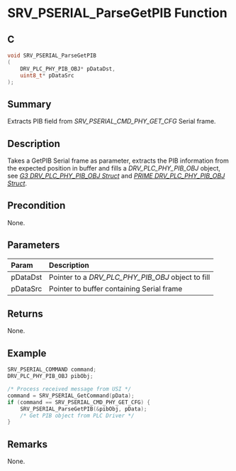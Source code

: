 # SRV_PSERIAL_ParseGetPIB Function

## C

```c
void SRV_PSERIAL_ParseGetPIB
(
    DRV_PLC_PHY_PIB_OBJ* pDataDst,
    uint8_t* pDataSrc
);
```

## Summary

Extracts PIB field from *SRV_PSERIAL_CMD_PHY_GET_CFG* Serial frame.

## Description

Takes a GetPIB Serial frame as parameter, extracts the PIB information from the expected position in buffer and fills a *DRV_PLC_PHY_PIB_OBJ* object, see [*G3 DRV_PLC_PHY_PIB_OBJ  Struct*](GUID-3BCCA565-F529-442A-BE9B-324CCA7F2702.html) and [*PRIME DRV_PLC_PHY_PIB_OBJ  Struct*](GUID-56CEDA9B-50C8-4747-8849-4C5E3FA88FF7.html).

## Precondition

None.

## Parameters

| Param | Description |
|:----- |:----------- |
| pDataDst | Pointer to a *DRV_PLC_PHY_PIB_OBJ* object to fill |
| pDataSrc | Pointer to buffer containing Serial frame |

## Returns

None.

## Example

```c
SRV_PSERIAL_COMMAND command;
DRV_PLC_PHY_PIB_OBJ pibObj;

/* Process received message from USI */
command = SRV_PSERIAL_GetCommand(pData);
if (command == SRV_PSERIAL_CMD_PHY_GET_CFG) {
    SRV_PSERIAL_ParseGetPIB(&pibObj, pData);
    /* Get PIB object from PLC Driver */
}
```

## Remarks

None.
